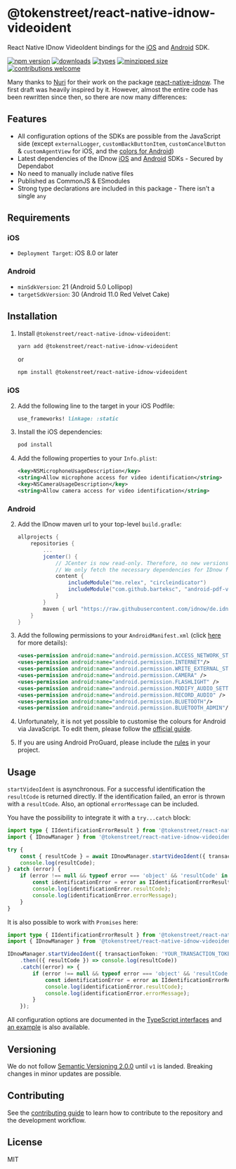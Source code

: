 # @tokenstreet/react-native-idnow-videoident

React Native IDnow VideoIdent bindings for the [iOS](https://github.com/idnow/de.idnow.ios) and [Android](https://github.com/idnow/de.idnow.android) SDK.

[![npm version](https://badgen.net/npm/v/@tokenstreet/react-native-idnow-videoident)](https://www.npmjs.com/package/@tokenstreet/react-native-idnow-videoident)
[![downloads](https://badgen.net/npm/dm/@tokenstreet/react-native-idnow-videoident)](https://www.npmjs.com/package/@tokenstreet/react-native-idnow-videoident)
[![types](https://badgen.net/npm/types/@tokenstreet/react-native-idnow-videoident)](https://www.npmjs.com/package/@tokenstreet/react-native-idnow-videoident)
[![minzipped size](https://badgen.net/bundlephobia/minzip/@tokenstreet/react-native-idnow-videoident)](https://bundlephobia.com/result?p=@tokenstreet/react-native-idnow-videoident@latest)
[![contributions welcome](https://img.shields.io/badge/contributions-welcome-brightgreen.svg?style=flat)](https://github.com/tokenstreet-tech/react-native-idnow-videoident/issues?q=is%3Aissue+is%3Aopen+label%3A%22help+wanted%22)

Many thanks to [Nuri](https://nuri.com/) for their work on the package [react-native-idnow](https://github.com/bitwala/react-native-idnow). The first draft was heavily inspired by it.
However, almost the entire code has been rewritten since then, so there are now many differences:

## Features

-   All configuration options of the SDKs are possible from the JavaScript side (except `externalLogger`, `customBackButtonItem`, `customCancelButton` & `customAgentView` for iOS, and the [colors for Android](https://github.com/tokenstreet-tech/react-native-idnow-videoident/issues/139))
-   Latest dependencies of the IDnow [iOS](https://github.com/idnow/de.idnow.ios) and [Android](https://github.com/idnow/de.idnow.android) SDKs - Secured by Dependabot
-   No need to manually include native files
-   Published as CommonJS & ESmodules
-   Strong type declarations are included in this package - There isn't a single `any`

## Requirements

### iOS

-   `Deployment Target`: iOS 8.0 or later

### Android

-   `minSdkVersion`: 21 (Android 5.0 Lollipop)
-   `targetSdkVersion`: 30 (Android 11.0 Red Velvet Cake)

## Installation

1. Install `@tokenstreet/react-native-idnow-videoident`:

    ```sh
    yarn add @tokenstreet/react-native-idnow-videoident
    ```

    or

    ```sh
    npm install @tokenstreet/react-native-idnow-videoident
    ```

### iOS

2. Add the following line to the target in your iOS Podfile:

    ```ruby
    use_frameworks! linkage: :static
    ```

3. Install the iOS dependencies:

    ```sh
    pod install
    ```

4. Add the following properties to your `Info.plist`:

    ```xml
    <key>NSMicrophoneUsageDescription</key>
    <string>Allow microphone access for video identification</string>
    <key>NSCameraUsageDescription</key>
    <string>Allow camera access for video identification</string>
    ```

### Android

2. Add the IDnow maven url to your top-level `build.gradle`:

    ```gradle
    allprojects {
        repositories {
            ...
            jcenter() {
                // JCenter is now read-only. Therefore, no new versions are published there any more.
                // We only fetch the necessary dependencies for IDnow from JCenter to avoid loading old dependencies.
                content {
                    includeModule("me.relex", "circleindicator")
                    includeModule("com.github.barteksc", "android-pdf-viewer")
                }
            }
            maven { url "https://raw.githubusercontent.com/idnow/de.idnow.android/master" }
        }
    }
    ```

3. Add the following permissions to your `AndroidManifest.xml` (click [here](https://github.com/idnow/de.idnow.android#androidmanifest) for more details):

    ```xml
    <uses-permission android:name="android.permission.ACCESS_NETWORK_STATE"/>
    <uses-permission android:name="android.permission.INTERNET"/>
    <uses-permission android:name="android.permission.WRITE_EXTERNAL_STORAGE"/>
    <uses-permission android:name="android.permission.CAMERA" />
    <uses-permission android:name="android.permission.FLASHLIGHT" />
    <uses-permission android:name="android.permission.MODIFY_AUDIO_SETTINGS" />
    <uses-permission android:name="android.permission.RECORD_AUDIO" />
    <uses-permission android:name="android.permission.BLUETOOTH"/>
    <uses-permission android:name="android.permission.BLUETOOTH_ADMIN"/>
    ```

4. Unfortunately, it is not yet possible to customise the colours for Android via JavaScript. To edit them, please follow the [official guide](https://github.com/idnow/de.idnow.android#colors).

5. If you are using Android ProGuard, please include the [rules](https://github.com/idnow/de.idnow.android/blob/master/proguard-rules.pro) in your project.

## Usage

`startVideoIdent` is asynchronous. For a successful identification the `resultCode` is returned directly. If the identification failed, an error is thrown with a `resultCode`. Also, an optional `errorMessage` can be included.

You have the possibility to integrate it with a `try...catch` block:

```ts
import type { IIdentificationErrorResult } from '@tokenstreet/react-native-idnow-videoident';
import { IDnowManager } from '@tokenstreet/react-native-idnow-videoident';

try {
    const { resultCode } = await IDnowManager.startVideoIdent({ transactionToken: 'YOUR_TRANSACTION_TOKEN' });
    console.log(resultCode);
} catch (error) {
    if (error !== null && typeof error === 'object' && 'resultCode' in error) {
        const identificationError = error as IIdentificationErrorResult;
        console.log(identificationError.resultCode);
        console.log(identificationError.errorMessage);
    }
}
```

It is also possible to work with `Promises` here:

```ts
import type { IIdentificationErrorResult } from '@tokenstreet/react-native-idnow-videoident';
import { IDnowManager } from '@tokenstreet/react-native-idnow-videoident';

IDnowManager.startVideoIdent({ transactionToken: 'YOUR_TRANSACTION_TOKEN' })
    .then(({ resultCode }) => console.log(resultCode))
    .catch((error) => {
        if (error !== null && typeof error === 'object' && 'resultCode' in error) {
            const identificationError = error as IIdentificationErrorResult;
            console.log(identificationError.resultCode);
            console.log(identificationError.errorMessage);
        }
    });
```

All configuration options are documented in the [TypeScript interfaces](https://tokenstreet-tech.github.io/react-native-idnow-videoident/docs/api/interfaces/ISettings) and [an example](https://github.com/tokenstreet-tech/react-native-idnow-videoident/blob/main/example/src/createFullSettings.ts) is also available.

## Versioning

We do not follow [Semantic Versioning 2.0.0](https://semver.org/) until `v1` is landed. Breaking changes in minor updates are possible.

## Contributing

See the [contributing guide](https://tokenstreet-tech.github.io/react-native-idnow-videoident/docs/contributing) to learn how to contribute to the repository and the development workflow.

## License

MIT
